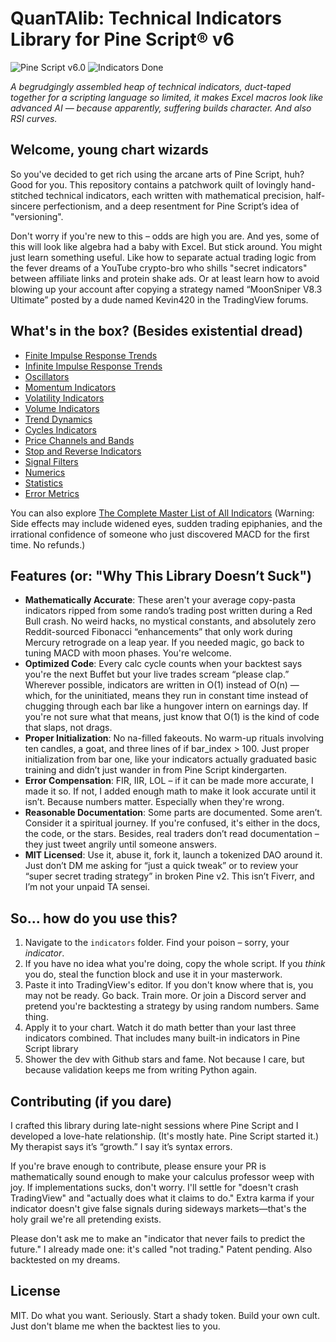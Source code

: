 # QuanTAlib: Technical Indicators Library for Pine Script® v6

![Pine Script v6.0](https://img.shields.io/badge/Pine%20Script-v6.0-blue?style=flat&logo=tradingview&logoColor=white)
![Indicators Done](https://img.shields.io/badge/Indicators-157%2F285-orange)

*A begrudgingly assembled heap of technical indicators, duct-taped together for a scripting language so limited, it makes Excel macros look like advanced AI — because apparently, suffering builds character. And also RSI curves.*

## Welcome, young chart wizards

So you've decided to get rich using the arcane arts of Pine Script, huh? Good for you. This repository contains a patchwork quilt of lovingly hand-stitched technical indicators, each written with mathematical precision, half-sincere perfectionism, and a deep resentment for Pine Script’s idea of "versioning".

Don't worry if you're new to this – odds are high you are. And yes, some of this will look like algebra had a baby with Excel. But stick around. You might just learn something useful. Like how to separate actual trading logic from the fever dreams of a YouTube crypto-bro who shills "secret indicators" between affiliate links and protein shake ads. Or at least learn how to avoid blowing up your account after copying a strategy named “MoonSniper V8.3 Ultimate” posted by a dude named Kevin420 in the TradingView forums.

## What's in the box? (Besides existential dread)

- [Finite Impulse Response Trends](./indicators/trends_FIR/_index.md)
- [Infinite Impulse Response Trends](./indicators/trends_IIR/_index.md)
- [Oscillators](./indicators/oscillators/_index.md)
- [Momentum Indicators](./indicators/momentum/_index.md)
- [Volatility Indicators](./indicators/volatility/_index.md)
- [Volume Indicators](./indicators/volume/_index.md)
- [Trend Dynamics](./indicators/dynamics/_index.md)
- [Cycles Indicators](./indicators/cycles/_index.md)
- [Price Channels and Bands](./indicators/channels/_index.md)
- [Stop and Reverse Indicators](./indicators/reversals/_index.md)
- [Signal Filters](./indicators/filters/_index.md)
- [Numerics](./indicators/numerics/_index.md)
- [Statistics](./indicators/statistics/_index.md)
- [Error Metrics](./indicators/errors/_index.md)

You can also explore [The Complete Master List of All Indicators](./indicators/_index.md) (Warning: Side effects may include widened eyes, sudden trading epiphanies, and the irrational confidence of someone who just discovered MACD for the first time. No refunds.)

## Features (or: "Why This Library Doesn’t Suck")

- **Mathematically Accurate**: These aren't your average copy-pasta indicators ripped from some rando’s trading post written during a Red Bull crash. No weird hacks, no mystical constants, and absolutely zero Reddit-sourced Fibonacci “enhancements” that only work during Mercury retrograde on a leap year. If you needed magic, go back to tuning MACD with moon phases. You're welcome.
- **Optimized Code**: Every calc cycle counts when your backtest says you're the next Buffet but your live trades scream “please clap.” Wherever possible, indicators are written in O(1) instead of O(n) — which, for the uninitiated, means they run in constant time instead of chugging through each bar like a hungover intern on earnings day. If you're not sure what that means, just know that O(1) is the kind of code that slaps, not drags.
- **Proper Initialization**: No na-filled fakeouts. No warm-up rituals involving ten candles, a goat, and three lines of if bar_index > 100. Just proper initialization from bar one, like your indicators actually graduated basic training and didn’t just wander in from Pine Script kindergarten.
- **Error Compensation**: FIR, IIR, LOL – if it can be made more accurate, I made it so. If not, I added enough math to make it look accurate until it isn’t. Because numbers matter. Especially when they're wrong.
- **Reasonable Documentation**: Some parts are documented. Some aren’t. Consider it a spiritual journey. If you're confused, it's either in the docs, the code, or the stars. Besides, real traders don’t read documentation – they just tweet angrily until someone answers.
- **MIT Licensed**: Use it, abuse it, fork it, launch a tokenized DAO around it. Just don’t DM me asking for “just a quick tweak” or to review your “super secret trading strategy” in broken Pine v2. This isn’t Fiverr, and I’m not your unpaid TA sensei.

## So... how do you use this?

1. Navigate to the `indicators` folder. Find your poison – sorry, your *indicator*.
2. If you have no idea what you're doing, copy the whole script. If you *think* you do, steal the function block and use it in your masterwork.
3. Paste it into TradingView's editor. If you don't know where that is, you may not be ready. Go back. Train more. Or join a Discord server and pretend you're backtesting a strategy by using random numbers. Same thing.
4. Apply it to your chart. Watch it do math better than your last three indicators combined. That includes many built-in indicators in Pine Script library
5. Shower the dev with Github stars and fame. Not because I care, but because validation keeps me from writing Python again.

## Contributing (if you dare)

I crafted this library during late-night sessions where Pine Script and I developed a love-hate relationship. (It's mostly hate. Pine Script started it.) My therapist says it’s “growth.” I say it’s syntax errors.

If you're brave enough to contribute, please ensure your PR is mathematically sound enough to make your calculus professor weep with joy. If implementations sucks, don't worry. I'll settle for "doesn't crash TradingView" and "actually does what it claims to do." Extra karma if your indicator doesn't give false signals during sideways markets—that's the holy grail we're all pretending exists.

Please don't ask me to make an "indicator that never fails to predict the future." I already made one: it's called "not trading." Patent pending. Also backtested on my dreams.

## License

MIT. Do what you want. Seriously. Start a shady token. Build your own cult. Just don't blame me when the backtest lies to you.

